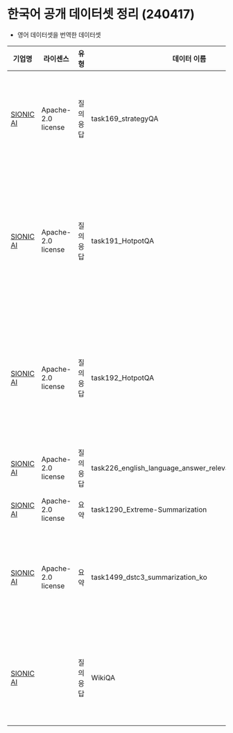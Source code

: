 # 한국어 공개 데이터셋 정리 (240417)
- 영어 데이터셋을 번역한 데이터셋

| 기업명 | 라이센스 | 유형 | 데이터 이름 | 간략한 데이터 설명 |
| --- | --- | --- | --- | --- | 
| [SIONIC AI](https://github.com/sionic-ai/Data_KoSuperNI/tree/main) | Apache-2.0 license | 질의응답 | task169_strategyQA |특정 질문이 주어졌을 때 그 질문에 답하기 위해 알아야 할 사실을 기술<br>          위키피디아 기반 질의 응답 데이터 |
| [SIONIC AI](https://github.com/sionic-ai/Data_KoSuperNI/tree/main) | Apache-2.0 license | 질의응답 | task191_HotpotQA  |이전의 데이터들이 질문 하나 답변 하나로 이루어져 있었것 것에 대해 사람의 대화는 하나의 짧은 질문과 대답으로 이루어지지 않는다는 문제 의식에서 구축된 데이터   | 
| [SIONIC AI](https://github.com/sionic-ai/Data_KoSuperNI/tree/main) | Apache-2.0 license | 질의응답 | task192_HotpotQA  | task 191과 크게 차이가 나는 것은 아님<br>답변에 도달하기 위해 가져온 둘 이상의 문서간의 관계에 따라 멀티홉의 세부 내용 구분     |
| [SIONIC AI](https://github.com/sionic-ai/Data_KoSuperNI/tree/main) | Apache-2.0 license | 질의응답 | task226_english_language_answer_relevance_classification |주어진 질의응답 쌍에서 어느 응답이 더 수용가능한지 평가       | 
| [SIONIC AI](https://github.com/sionic-ai/Data_KoSuperNI/tree/main) | Apache-2.0 license | 요약 | task1290_Extreme-Summarization |  주어진 뉴스 기사 요약     |
| [SIONIC AI](https://github.com/sionic-ai/Data_KoSuperNI/tree/main) | Apache-2.0 license | 요약 | task1499_dstc3_summarization_ko  | 캠브리지에 있는 펍, 레스토랑, 커피숍을 추천해달라는 자동화 시스템과 사용자 간의 대화와 이를 요약한 데이터            |
| [SIONIC AI](https://github.com/sionic-ai/WikiQA/tree/main)  |  | 질의응답 | WikiQA  | WikiQA: A Challenge Dataset for Open-Domain Question Answering 데이터 세트에 대한 한국어 번역            |
